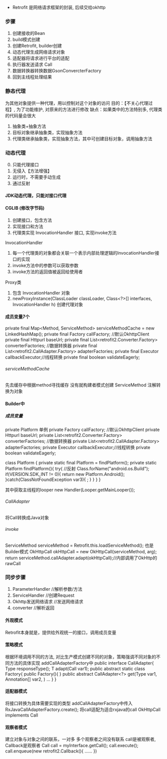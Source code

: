 * Retrofit 是网络请求框架的封装, 后续交给okhttp
### 步骤
1. 创建接收的Bean
2. build模式创建
3. 创建Retrofit, builder创建
4. 动态代理生成网络请求对象
5. 适配器将请求进行平台的适配
6. 执行器发送请求 Call
7. 数据转换器转换数据GsonConvercterFactory
8. 回到主线程处理结果

### 静态代理
为其他对象提供一种代理，用以控制对这个对象的访问
目的：【不关心代理过程】, 为了功能维护, 对原来的方法进行修改
缺点：如果类中的方法特别多, 代理类的代码量会很大

1. 抽象类+抽象方法
2. 目标对象继承抽象类，实现抽象方法
3. 代理类继承抽象类，实现抽象方法，其中可创建目标对象，调用抽象方法


### 动态代理
0. 只能代理接口
1. 无侵入【方法增强】
2. 运行时，不需要手动生成
3. 通过反射


#### JDK动态代理，只能对接口代理
#### CGLIB (修改字节码)

1. 创建接口，包含方法
2. 实现接口和方法
3. 代理类实现 InvocationHandler 接口, 实现invoke方法

InvocationHandler
1. 每一个代理类的对象都会关联一个表示内部处理逻辑的InvocationHandler接口的实现
2. invoke方法中的参数可以获取参数
3. invoke方法的返回值被返回给使用者

Proxy类
1. 包含 InvocationHandler 对象
2. newProxyInstance(ClassLoader classLoader, Class<?>[] interfaces, InvocationHandler h) 创建代理对象


#### 成员变量7个
private final Map<Method, ServiceMethod> serviceMethodCache = new LinkedHashMap();
private final Factory callFactory; //默认OkhttpClient
private final Httpurl baseUrl;
private final List<retrofit2.Converter.Factory> converterFactories; //数据转换器
private final List<retrofit2.CallAdapter.Factory> adapterFactories;
private final Executor callbackExecutor;//线程转换
private final boolean validateEagerly;

###### serviceMethodCache
先去缓存中根据method寻找缓存
没有就构建者模式创建
ServiceMethod 注解转换为对象


#### Builder中
##### 成员变量
private Platform 单例
private Factory callFactory; //默认OkhttpClient
private Httpurl baseUrl;
private List<retrofit2.Converter.Factory> converterFactories; //数据转换器
private List<retrofit2.CallAdapter.Factory> adapterFactories;
private Executor callbackExecutor;//线程转换
private boolean validateEagerly;

class Platform {
  private static final Platform = findPlatform();
  private static Platform findPlatform(){
    try{
      //反射
      Class.forName("android.os.Build");
      if(VERSION.SDK_INT != 0){
        return new Platform.Android();
      }catch(ClassNotFoundException var3){
        ;
      }
    }
  }
}

其中获取主线程的looper
new Handler(Looper.getMainLooper());

###### CallAdapter
将Call<T>转换成Java对象


###### invoke
ServiceMethod serviceMethod = Retrofit.this.loadServiceMethod();
也是Builder模式
OkHttpCall okHttpCall = new OkHttpCall(serviceMethod, arg);
return serviceMethod.callAdapter.adapt(okHttpCall);//内部调用了OkHttp的rawCall


### 同步步骤
1. ParameterHandler //解析参数/方法
2. ServiceHandler //创建Request
3. Okhttp发送网络请求 //发送网络请求
4. converter //解析返回

#### 外观模式
Retrofit本身就是，提供给外观统一的接口，调用成员变量

#### 策略模式
根据环境调用不同的方法, 对比生产模式创建不同的对象，策略强调不同对象的不同方法的具体实现
addCallAdapterFactory中
public interface CallAdapter<T>{
  Type responseType();
  <R> T adapt(Call<R> var1);
  public abstract static class Factory{
    public Factory(){
    }
    public abstract CallAdapter<?> get(Type var1, Annotation[] var2, )
    ...
  }
}

#### 适配器模式
将接口转换为具体需要实现的类型
addCallAdapterFactory中传入RxJavaCallAdapterFactory.create(); 将call适配为适合rxjava的call
OkHttpCall<T> implements Call<T>


#### 观察者模式
建立对象与对象之间的联系，一对多
多个观察者之间没有联系
call是被观察者, Callback是观察者
Call call = myInterface.getCall();
call.execute();
call.enqueue(new retrofit2.Callback(){
  ......
  })
